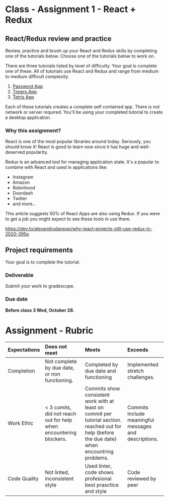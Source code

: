 # Class - Assignment 1 - React + Redux 

## React/Redux review and practice

Review, practice and brush up your React and Redux skills by completing one of the tutorials below. Choose one of the tutorials below to work on. 

There are three tutorials listed by level of difficulty. Your goal is complete one of these. All of tutorials use React and Redux and range from medium to medium difficult complexity.

1. [Password App](https://github.com/MakeSchool-Tutorials/web-7-react-redux-passwords-app)
2. [Timers App](https://github.com/MakeSchool-Tutorials/web-7-react-redux-timers-app)
3. [Tetris App](https://github.com/MakeSchool-Tutorials/web-7-react-redux-tetris-app) 

Each of these tutorials creates a complete self contained app. There is not network or server required. You'll be using your completed tutorial to create a desktop application. 

### Why this assignment?

React is one of the most popular libraries around today. Seriously, you should know it! React is good to learn now since it has huge and well-deserved popularity.

Redux is an advanced tool for managing application state. It's a popular to combine with React and used in applications like: 

- Instagram
- Amazon
- Robinhood
- Doordash
- Twitter
- and more...

This article suggests 50% of React Apps are also using Redux. If you were to get a job you might expect to see these tools in use there. 

https://dev.to/alexandrudanpop/why-react-projects-still-use-redux-in-2020-395p

## Project requirements

Your goal is to complete the tutorial.

### Deliverable

Submit your work to gradescope. 

### Due date

 **Before class 3 Wed, October 28.**

# Assignment - Rubric 

| Expectations | Does not meet | Meets | Exceeds |
|:-------------|:--------------|:------|:--------|
| Completion | Not complete by due date, or non functioning. | Completed by due date and functioning | Implemented stretch challenges. |
| Work Ethic | < 3 comits, did not reach out for help when encountering blockers. | Commits show consistent work with at least on commit per tutorial section. reached out for help (before the due date) when encountring problems. | Commits include meaningful messages and descriptions. |
| Code Quality | Not linted, inconsistent style | Used linter, code shows profesional best prasctice and style | Code reviewed by peer |
